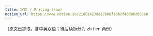 ```yaml
---
title: 定价 / Pricing (raw)
notion_url: https://www.notion.so/21d01423de17806fabbcf46d06c05560
---
```


（原文已抓取，含中英双语；待后续拆分为 zh / en 两份）

